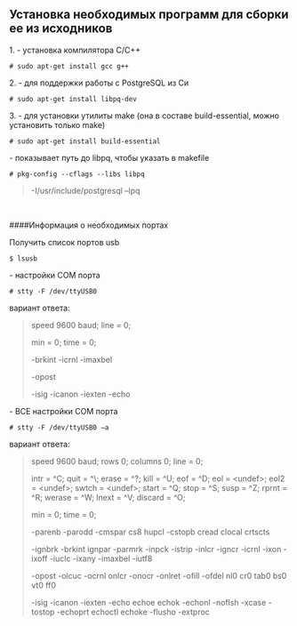 ## Установка необходимых программ для сборки ее из исходников

1\. - установка компилятора С/С++
```$xslt
# sudo apt-get install gcc g++
```

2\. - для поддержки работы с PostgreSQL из Си
```$xslt
# sudo apt-get install libpq-dev
```

3\. - для установки утилиты make (она в составе build-essential, можно
установить только make)

```$xslt
# sudo apt-get install build-essential
```

\- показывает путь до libpq, чтобы указать в makefile

```$xslt
# pkg-config --cflags --libs libpq
```
>
>-I/usr/include/postgresql –lpq
>

<br>

####Информация о необходимых портах

Получить список портов usb
```$xslt
$ lsusb
```


\- настройки COM порта

```$xslt
# stty -F /dev/ttyUSB0
```

вариант ответа:

>
>speed 9600 baud; line = 0;
>
>min = 0; time = 0;
>
>-brkint -icrnl -imaxbel
>
>-opost
>
>-isig -icanon -iexten -echo
>

\- ВСЕ настройки COM порта

```$xslt
# stty -F /dev/ttyUSB0 –a
```

вариант ответа:

>
>speed 9600 baud; rows 0; columns 0; line = 0;
>
>intr = ^C; quit = ^\\; erase = ^?; kill = ^U; eof = ^D; eol =
>&lt;undef&gt;; eol2 = &lt;undef&gt;; swtch = &lt;undef&gt;; start = ^Q;
>stop = ^S; susp = ^Z; rprnt = ^R; werase = ^W; lnext = ^V; discard = ^O;
>
>min = 0; time = 0;
>
>-parenb -parodd -cmspar cs8 hupcl -cstopb cread clocal crtscts
>
>-ignbrk -brkint ignpar -parmrk -inpck -istrip -inlcr -igncr -icrnl -ixon
>-ixoff -iuclc -ixany -imaxbel -iutf8
>
>-opost -olcuc -ocrnl onlcr -onocr -onlret -ofill -ofdel nl0 cr0 tab0 bs0
>vt0 ff0
>
>-isig -icanon -iexten -echo echoe echok -echonl -noflsh -xcase -tostop
>-echoprt echoctl echoke -flusho -extproc
>
